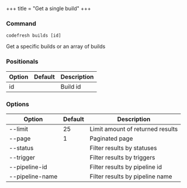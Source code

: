+++
title = "Get a single build"
+++

### Command
`codefresh builds [id]`

Get a specific builds or an array of builds
### Positionals

Option | Default | Description
--------- | ----------- | -----------
id |  | Build id
### Options

Option | Default | Description
--------- | ----------- | -----------
--limit | 25 | Limit amount of returned results
--page | 1 | Paginated page
--status |  | Filter results by statuses
--trigger |  | Filter results by triggers
--pipeline-id |  | Filter results by pipeline id
--pipeline-name |  | Filter results by pipeline name
